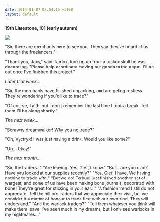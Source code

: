 ```yaml
---
date: 2014-01-07 03:54:15 +1100
layout: default
---
```


**19th Limestone, 101 (early autumn)**

![](http://i.imgur.com/R0l4YQm.png)

"Sir, there are merchants here to see you. They say they've heard of us through the freelancers."

"Thank you, Jaxy," said Tarrlox, looking up from a tuskox skull he was decorating. "Please help coordinate moving our goods to the depot. I'll be out once I've finished this project."

*Later that week...*

"Sir, the merchants have finished unpacking, and are geting restless. They're wondering if you'd like to trade?"

"Of course, Talth, but I don't remember the last time I took a break.  Tell them I'll be along shortly."

*The next week...*

"Scrawny dreamwalker! Why you no trade?"

"Oh, Vyctryx! I was just having a drink. Would you like some?"

"Uh... Okay!"

*The next month...*

"Sir, the traders..."
"Are leaving. Yes, Gief, I know."
"But... are you mad? Have you looked at our supplies recently?"
"Yes, Gief, I have. We having nothing to trade *with*."
"But we do! Tarkuul just finished another set of wargear, and some of us have been making bone journals, decorated with bone! They're great for sticking in your ear..."
"A fashion trend I still do not appreciate. Tell the hill orc traders that we appreciate their visit, but we consider it a matter of honour to trade first with our own kind. They will understand."
"And the warlock traders?"
"Tell them whatever you think will make them leave. I've seen much in my dreams, but I only see warlocks in my nightmares..."
